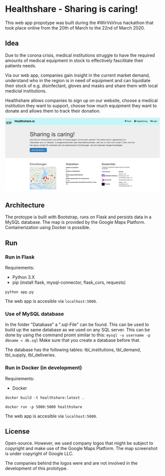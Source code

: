 # Healthshare - Sharing is caring!

This web app propotype was built during the #WirVsVirus hackathon that took place online from the 20th of March to the 22nd of March 2020.

## Idea

Due to the corona crisis, medical institutions struggle to have the required amounts of medical equipment in stock to effectively fascilitate their patients needs.

Via our web app, companies gain insight in the current market demand, understand who in the region is in need of equipment and can liquidiate their stock of e.g. disinfectant, gloves and masks and share them with local medicial institutions.

Healthshare allows companies to sign up on our website, choose a medical institution they want to support, choose how much equipment they want to donate and allows them to track their donation.

![homepage](static/img/home.PNG)

## Architecture

The protoype is built with Bootstrap, runs on Flask and persists data in a MySQL database. The map is provided by the Google Maps Platform. Containerization using Docker is possible.

## Run



### Run in Flask

Requirements:
- Python 3.X
- pip (install flask, mysql-connector, flask_cors, requests)
```
python app.py
``` 
The web app is accesible via `localhost:5000`.

### Use of MySQL database

In the folder "Database" a ".sql-File" can be found. This can be used to build up the same database as we used on any SQL server. This can be done by using the command promt similar to this: `mysql -u username -p dbname < db.sql` Make sure that you create a database before that.

The database has the following tables: tbl_institutions, tbl_demand, tbl_supply, tbl_deliveries. 

### Run in Docker (in development)

Requirements:
- Docker

```
docker build -t healthshare:latest .
```
```
docker run -p 5000:5000 healthshare
```
The web app is accesible via `localhost:5000`.

## License

Open-source. However, we used company logos that might be subject to copyright and make use of the Google Maps Platform. The map screenshot is under copyright of Google LLC.

The companies behind the logos were and are not involved in the development of this prototype.